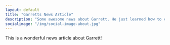 ```yaml
---
layout: default
title: "Garretts News Article"
description: "Some awesome news about Garrett. He just learned how to create stuff."
socialimage: "/img/social-image-about.jpg"
---
```


This is a wonderful news article about Garrett!
